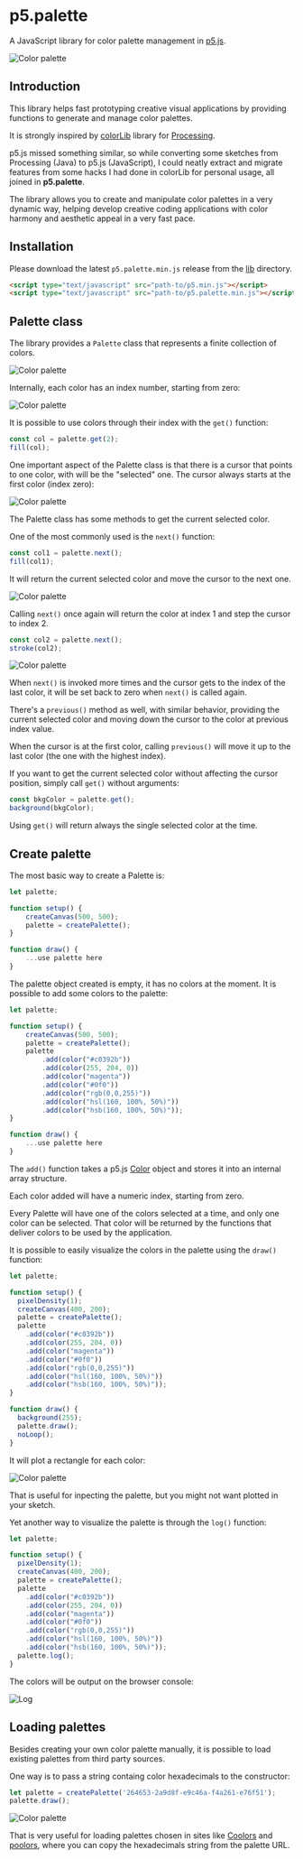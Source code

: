 # p5.palette

A JavaScript library for color palette management in [p5.js](https://p5js.org/).

![Color palette](doc/img/palette.png)

## Introduction

This library helps fast prototyping creative visual applications by providing functions to generate and manage color palettes.

It is strongly inspired by [colorLib](https://github.com/vormplus/colorLib) library for [Processing](https://processing.org/). 

p5.js missed something similar, so while converting some sketches from Processing (Java) to p5.js (JavaScript), I could neatly extract and migrate features from some hacks I had done in colorLib for personal usage, all joined in **p5.palette**.

The library allows you to create and manipulate color palettes in a very dynamic way, helping develop creative coding applications with color harmony and aesthetic appeal in a very fast pace.

## Installation

Please download the latest `p5.palette.min.js` release from the [lib](https://github.com/remistura/p5.palette/tree/main/lib) directory.

```html
<script type="text/javascript" src="path-to/p5.min.js"></script>
<script type="text/javascript" src="path-to/p5.palette.min.js"></script>
```

## Palette class

The library provides a `Palette` class that represents a finite collection of colors.

![Color palette](doc/img/palette-class.png)

Internally, each color has an index number, starting from zero:

![Color palette](doc/img/palette-class-index.png)

It is possible to use colors through their index with the `get()` function:

```javascript
const col = palette.get(2);
fill(col);
```

One important aspect of the Palette class is that there is a cursor that points to one color, with will be the "selected" one. The cursor always starts at the first color (index zero):

![Color palette](doc/img/palette-class-index-cursor.png)

The Palette class has some methods to get the current selected color.

One of the most commonly used is the `next()` function:

```javascript
const col1 = palette.next();
fill(col1);
```

It will return the current selected color and move the cursor to the next one.

![Color palette](doc/img/palette-class-index-cursor-next1.png)

Calling `next()` once again will return the color at index 1 and step the cursor to index 2.

```javascript
const col2 = palette.next();
stroke(col2);
```

![Color palette](doc/img/palette-class-index-cursor-next2.png)

When `next()` is invoked more times and the cursor gets to the index of the last color, it will be set back to zero when `next()` is called again.

There's a `previous()` method as well, with similar behavior, providing the current selected color and moving down the cursor to the color at previous index value.

When the cursor is at the first color, calling `previous()` will move it up to the last color (the one with the highest index).

If you want to get the current selected color without affecting the cursor position, simply call `get()` without arguments:

```javascript
const bkgColor = palette.get();
background(bkgColor);
```

Using `get()` will return always the single selected color at the time.

## Create palette

The most basic way to create a Palette is:

```javascript
let palette;

function setup() {
    createCanvas(500, 500);
    palette = createPalette();
}

function draw() {
    ...use palette here
}
```

The palette object created is empty, it has no colors at the moment.
It is possible to add some colors to the palette:

```javascript
let palette;

function setup() {
    createCanvas(500, 500);
    palette = createPalette();
    palette
        .add(color("#c0392b"))
        .add(color(255, 204, 0))
        .add(color("magenta"))
        .add(color("#0f0"))
        .add(color("rgb(0,0,255)"))
        .add(color("hsl(160, 100%, 50%)"))
        .add(color("hsb(160, 100%, 50%)"));  
}

function draw() {
    ...use palette here
}
```

The `add()` function takes a p5.js [Color](https://p5js.org/reference/#/p5.Color) object and stores it into an internal array structure.

Each color added will have a numeric index, starting from zero.

Every Palette will have one of the colors selected at a time, and only one color can be selected. That color will be returned by the functions that deliver colors to be used by the application.

It is possible to easily visualize the colors in the palette using the `draw()` function:

```javascript
let palette;

function setup() {
  pixelDensity(1);
  createCanvas(400, 200);
  palette = createPalette();
  palette
    .add(color("#c0392b"))
    .add(color(255, 204, 0))
    .add(color("magenta"))
    .add(color("#0f0"))
    .add(color("rgb(0,0,255)"))
    .add(color("hsl(160, 100%, 50%)"))
    .add(color("hsb(160, 100%, 50%)"));  
}

function draw() {
  background(255);
  palette.draw();
  noLoop();
}
```

It will plot a rectangle for each color:

![Color palette](doc/img/palette-add.png)

That is useful for inpecting the palette, but you might not want plotted in your sketch.

Yet another way to visualize the palette is through the `log()` function:

```javascript
let palette;

function setup() {
  pixelDensity(1);
  createCanvas(400, 200);
  palette = createPalette();
  palette
    .add(color("#c0392b"))
    .add(color(255, 204, 0))
    .add(color("magenta"))
    .add(color("#0f0"))
    .add(color("rgb(0,0,255)"))
    .add(color("hsl(160, 100%, 50%)"))
    .add(color("hsb(160, 100%, 50%)"));  
  palette.log();
}
```

The colors will be output on the browser console:

![Log](doc/img/log.png)

## Loading palettes

Besides creating your own color palette manually, it is possible to load existing palettes from third party sources.

One way is to pass a string containg color hexadecimals to the constructor:

```javascript
let palette = createPalette('264653-2a9d8f-e9c46a-f4a261-e76f51');
palette.draw();
```

![Color palette](doc/img/palette-hex-string.png)

That is very useful for loading palettes chosen in sites like [Coolors](https://coolors.co/) and [poolors](https://poolors.com/), where you can copy the hexadecimals string from the palette URL.